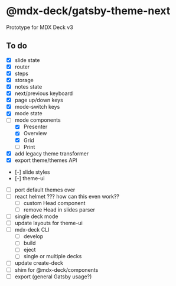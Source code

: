 
# @mdx-deck/gatsby-theme-next

Prototype for MDX Deck v3

## To do

- [x] slide state
- [x] router
- [x] steps
- [x] storage
- [x] notes state
- [x] next/previous keyboard
- [x] page up/down keys
- [x] mode-switch keys
- [x] mode state
- [ ] mode components
  - [x] Presenter
  - [x] Overview
  - [x] Grid
  - [ ] Print
- [x] add legacy theme transformer
- [x] export theme/themes API
- [-] slide styles
- [-] theme-ui
- [ ] port default themes over
- [ ] react helmet ??? how can this even work??
  - [ ] custom Head component
  - [ ] remove Head in slides parser
- [ ] single deck mode
- [ ] update layouts for theme-ui
- [ ] mdx-deck CLI
  - [ ] develop
  - [ ] build
  - [ ] eject
  - [ ] single or multiple decks
- [ ] update create-deck
- [ ] shim for @mdx-deck/components
- [ ] export (general Gatsby usage?)
